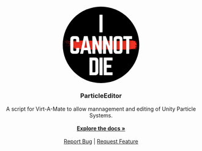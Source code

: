 <!-- PROJECT LOGO -->
<br />
<div align="center">
  <a href="https://github.com/github_username/repo_name">
    <div style="overflow: hidden; height: 200px; width: 200px; border-radius: 50%;">
      <img src="images/ICannotDie_Logo_1500x1500.png" alt="Logo" style="width: 100%;">
    </div>
  </a>

<h3 align="center">ParticleEditor</h3>

  <p align="center">
    A script for Virt-A-Mate to allow mannagement and editing of Unity Particle Systems. 
    <br />
    <br />
    <a href="https://github.com/ICannotDie/ParticleEditor/wiki"><strong>Explore the docs »</strong></a>
    <br />
    <br />
    <a href="https://github.com/ICannotDie/ParticleEditor/issues">Report Bug</a>
    |
    <a href="https://github.com/ICannotDie/ParticleEditor/issues">Request Feature</a>
  </p>
</div>
